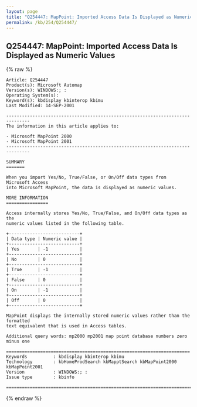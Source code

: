 ```yaml
---
layout: page
title: "Q254447: MapPoint: Imported Access Data Is Displayed as Numeric Values"
permalink: /kb/254/Q254447/
---
```


## Q254447: MapPoint: Imported Access Data Is Displayed as Numeric Values

{% raw %}

	Article: Q254447
	Product(s): Microsoft Automap
	Version(s): WINDOWS:; :
	Operating System(s): 
	Keyword(s): kbdisplay kbinterop kbimu
	Last Modified: 14-SEP-2001
	
	-------------------------------------------------------------------------------
	The information in this article applies to:
	
	- Microsoft MapPoint 2000 
	- Microsoft MapPoint 2001 
	-------------------------------------------------------------------------------
	
	SUMMARY
	=======
	
	When you import Yes/No, True/False, or On/Off data types from Microsoft Access
	into Microsoft MapPoint, the data is displayed as numeric values.
	
	MORE INFORMATION
	================
	
	Access internally stores Yes/No, True/False, and On/Off data types as the
	numeric values listed in the following table.
	
	+---------------------------+
	| Data type | Numeric value | 
	+---------------------------+
	| Yes       | -1            | 
	+---------------------------+
	| No        | 0             | 
	+---------------------------+
	| True      | -1            | 
	+---------------------------+
	| False     | 0             | 
	+---------------------------+
	| On        | -1            | 
	+---------------------------+
	| Off       | 0             | 
	+---------------------------+
	
	MapPoint displays the internally stored numeric values rather than the formatted
	text equivalent that is used in Access tables.
	
	Additional query words: mp2000 mp2001 map point database numbers zero minus one
	
	======================================================================
	Keywords          : kbdisplay kbinterop kbimu 
	Technology        : kbHomeProdSearch kbMapptSearch kbMapPoint2000 kbMapPoint2001
	Version           : WINDOWS:; :
	Issue type        : kbinfo
	
	=============================================================================
	

{% endraw %}
